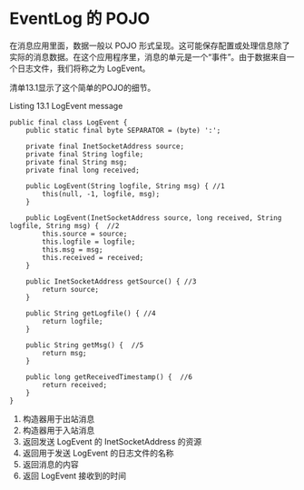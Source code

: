 EventLog 的 POJO
====

在消息应用里面，数据一般以 POJO 形式呈现。这可能保存配置或处理信息除了实际的消息数据。在这个应用程序里，消息的单元是一个“事件”。由于数据来自一个日志文件，我们将称之为 LogEvent。

清单13.1显示了这个简单的POJO的细节。

Listing 13.1 LogEvent message

	public final class LogEvent {
	    public static final byte SEPARATOR = (byte) ':';
	
	    private final InetSocketAddress source;
	    private final String logfile;
	    private final String msg;
	    private final long received;
	
	    public LogEvent(String logfile, String msg) { //1
	        this(null, -1, logfile, msg);
	    }
	
	    public LogEvent(InetSocketAddress source, long received, String logfile, String msg) {  //2
	        this.source = source;
	        this.logfile = logfile;
	        this.msg = msg;
	        this.received = received;
	    }
	
	    public InetSocketAddress getSource() { //3
	        return source;
	    }
	
	    public String getLogfile() { //4
	        return logfile;
	    }
	
	    public String getMsg() {  //5
	        return msg;
	    }
	
	    public long getReceivedTimestamp() {  //6
	        return received;
	    }
	}

1. 构造器用于出站消息
2. 构造器用于入站消息
3. 返回发送 LogEvent 的 InetSocketAddress 的资源
4. 返回用于发送 LogEvent 的日志文件的名称
5. 返回消息的内容
6. 返回 LogEvent 接收到的时间

